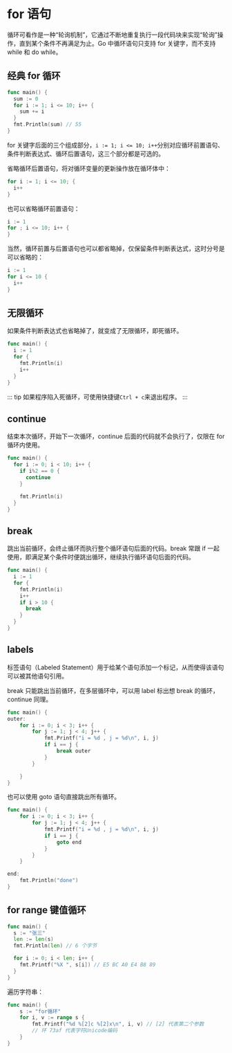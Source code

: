 # for 语句

循环可看作是一种“轮询机制”，它通过不断地重复执行一段代码块来实现“轮询”操作，直到某个条件不再满足为止。Go 中循环语句只支持 for 关键字，而不支持 while 和 do while。

## 经典 for 循环

```go
func main() {
  sum := 0
  for i := 1; i <= 10; i++ {
    sum += i
  }
  fmt.Println(sum) // 55
}
```

for 关键字后面的三个组成部分，`i := 1; i <= 10; i++`分别对应循环前置语句、条件判断表达式、循环后置语句，这三个部分都是可选的。

省略循环后置语句，将对循环变量的更新操作放在循环体中：

```go
for i := 1; i <= 10; {
  i++
}
```

也可以省略循环前置语句：

```go
i := 1
for ; i <= 10; i++ {
}
```

当然，循环前置与后置语句也可以都省略掉，仅保留条件判断表达式，这时分号是可以省略的：

```go
i := 1
for i <= 10 {
  i++
}
```

## 无限循环

如果条件判断表达式也省略掉了，就变成了无限循环，即死循环。

```go
func main() {
  i := 1
  for {
    fmt.Println(i)
    i++
  }
}
```

::: tip
如果程序陷入死循环，可使用快捷键`Ctrl + c`来退出程序。
:::

## continue

结束本次循环，开始下一次循环，continue 后面的代码就不会执行了，仅限在 for 循环内使用。

```go
func main() {
  for i := 0; i < 10; i++ {
    if i%2 == 0 {
      continue
    }

    fmt.Println(i)
  }
}
```

## break

跳出当前循环，会终止循环而执行整个循环语句后面的代码。break 常跟 if 一起使用，即满足某个条件时便跳出循环，继续执行循环语句后面的代码。

```go
func main() {
  i := 1
  for {
    fmt.Println(i)
    i++
    if i > 10 {
      break
    }
  }
}
```

## labels

标签语句（Labeled Statement）用于给某个语句添加一个标记，从而使得该语句可以被其他语句引用。

break 只能跳出当前循环，在多层循环中，可以用 label 标出想 break 的循环，continue 同理。

```go
func main() {
outer:
	for i := 0; i < 3; i++ {
		for j := 1; j < 4; j++ {
			fmt.Printf("i = %d , j = %d\n", i, j)
			if i == j {
				break outer
			}
		}

	}
}
```

也可以使用 goto 语句直接跳出所有循环。

```go
func main() {
	for i := 0; i < 3; i++ {
		for j := 1; j < 4; j++ {
			fmt.Printf("i = %d , j = %d\n", i, j)
			if i == j {
				goto end
			}
		}
	}

end:
	fmt.Println("done")
}
```

## for range 键值循环

```go
func main() {
  s := "张三"
  len := len(s)
  fmt.Println(len) // 6 个字节

  for i := 0; i < len; i++ {
    fmt.Printf("%X ", s[i]) // E5 BC A0 E4 B8 89
  }
}
```

遍历字符串：

```go
func main() {
	s := "for循环"
	for i, v := range s {
		fmt.Printf("%d %[2]c %[2]x\n", i, v) // [2] 代表第二个参数
		// 环 73af 代表字符Unicode编码
	}
}
```
